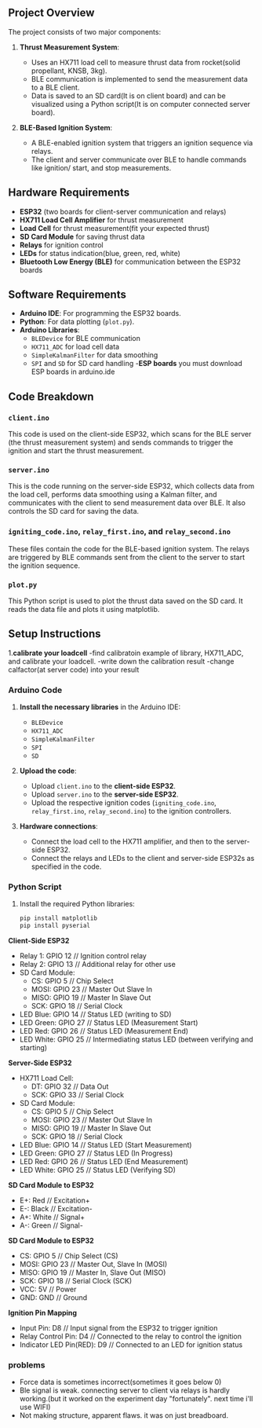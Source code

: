 
## Project Overview

The project consists of two major components:

1. **Thrust Measurement System**:
   - Uses an HX711 load cell to measure thrust data from rocket(solid propellant, KNSB, 3kg).
   - BLE communication is implemented to send the measurement data to a BLE client.
   - Data is saved to an SD card(It is on client board) and can be visualized using a Python script(It is on computer connected server board).

2. **BLE-Based Ignition System**:
   - A BLE-enabled ignition system that triggers an ignition sequence via relays.
   - The client and server communicate over BLE to handle commands like ignition/ start, and stop measurements.

## Hardware Requirements

- **ESP32** (two boards for client-server communication and relays)
- **HX711 Load Cell Amplifier** for thrust measurement
- **Load Cell** for thrust measurement(fit your expected thrust)
- **SD Card Module** for saving thrust data
- **Relays** for ignition control
- **LEDs** for status indication(blue, green, red, white)
- **Bluetooth Low Energy (BLE)** for communication between the ESP32 boards

## Software Requirements

- **Arduino IDE**: For programming the ESP32 boards.
- **Python**: For data plotting (`plot.py`).
- **Arduino Libraries**:
  - `BLEDevice` for BLE communication
  - `HX711_ADC` for load cell data
  - `SimpleKalmanFilter` for data smoothing
  - `SPI` and `SD` for SD card handling
-**ESP boards** you must download ESP boards in arduino.ide

## Code Breakdown

### `client.ino`
This code is used on the client-side ESP32, which scans for the BLE server (the thrust measurement system) and sends commands to trigger the ignition and start the thrust measurement.

### `server.ino`
This is the code running on the server-side ESP32, which collects data from the load cell, performs data smoothing using a Kalman filter, and communicates with the client to send measurement data over BLE. It also controls the SD card for saving the data.

### `igniting_code.ino`, `relay_first.ino`, and `relay_second.ino`
These files contain the code for the BLE-based ignition system. The relays are triggered by BLE commands sent from the client to the server to start the ignition sequence.

### `plot.py`
This Python script is used to plot the thrust data saved on the SD card. It reads the data file and plots it using matplotlib.

## Setup Instructions
1.**calibrate your loadcell**
   -find calibratoin example of library, HX711_ADC, and calibrate your loadcell.
   -write down the calibration result
   -change calfactor(at server code) into your result
### Arduino Code
1. **Install the necessary libraries** in the Arduino IDE:
   - `BLEDevice`
   - `HX711_ADC`
   - `SimpleKalmanFilter`
   - `SPI`
   - `SD`

2. **Upload the code**:
   - Upload `client.ino` to the **client-side ESP32**.
   - Upload `server.ino` to the **server-side ESP32**.
   - Upload the respective ignition codes (`igniting_code.ino`, `relay_first.ino`, `relay_second.ino`) to the ignition controllers.

3. **Hardware connections**:
   - Connect the load cell to the HX711 amplifier, and then to the server-side ESP32.
   - Connect the relays and LEDs to the client and server-side ESP32s as specified in the code.

### Python Script
1. Install the required Python libraries:
   ```bash
   pip install matplotlib
   pip install pyserial
**Client-Side ESP32**
- Relay 1:        GPIO 12  // Ignition control relay
- Relay 2:        GPIO 13  // Additional relay for other use
- SD Card Module:
   - CS:          GPIO 5   // Chip Select
   - MOSI:        GPIO 23  // Master Out Slave In
   - MISO:        GPIO 19  // Master In Slave Out
   - SCK:         GPIO 18  // Serial Clock
- LED Blue:       GPIO 14  // Status LED (writing to SD)
- LED Green:      GPIO 27  // Status LED (Measurement Start)
- LED Red:        GPIO 26  // Status LED (Measurement End)
- LED White:      GPIO 25  // Intermediating status LED (between verifying and starting)

**Server-Side ESP32**
- HX711 Load Cell:
   - DT:          GPIO 32  // Data Out
   - SCK:         GPIO 33  // Serial Clock
- SD Card Module:
   - CS:          GPIO 5   // Chip Select
   - MOSI:        GPIO 23  // Master Out Slave In
   - MISO:        GPIO 19  // Master In Slave Out
   - SCK:         GPIO 18  // Serial Clock
- LED Blue:       GPIO 14  // Status LED (Start Measurement)
- LED Green:      GPIO 27  // Status LED (In Progress)
- LED Red:        GPIO 26  // Status LED (End Measurement)
- LED White:      GPIO 25  // Status LED (Verifying SD)

**SD Card Module to ESP32**
- E+:   Red      // Excitation+
- E-:   Black    // Excitation-
- A+:   White    // Signal+
- A-:   Green    // Signal-


**SD Card Module to ESP32**
- CS:      GPIO 5    // Chip Select (CS)
- MOSI:    GPIO 23   // Master Out, Slave In (MOSI)
- MISO:    GPIO 19   // Master In, Slave Out (MISO)
- SCK:     GPIO 18   // Serial Clock (SCK)
- VCC:     5V        // Power
- GND:     GND       // Ground


**Ignition Pin Mapping**
- Input Pin:                    D8   // Input signal from the ESP32 to trigger ignition
- Relay Control Pin:            D4   // Connected to the relay to control the ignition
- Indicator LED Pin(RED):       D9   // Connected to an LED for ignition status






### problems
- Force data is sometimes incorrect(sometimes it goes below 0)
- Ble signal is weak. connecting server to client via relays is hardly working.(but it worked on the experiment day "fortunately". next time i'll use WIFI)
- Not making structure, apparent flaws. it was on just breadboard.
 
